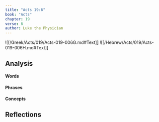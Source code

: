 ```yaml
---
title: "Acts 19:6"
book: "Acts"
chapter: 19
verse: 6
author: Luke the Physician
---
```

![[/Greek/Acts/019/Acts-019-006G.md#Text]]
![[/Hebrew/Acts/019/Acts-019-006H.md#Text]]

## Analysis

#### Words

#### Phrases

#### Concepts

## Reflections
